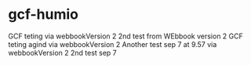 # gcf-humio

GCF teting via webbookVersion 2
2nd test from WEbbook version 2
GCF teting agind via webbookVersion 2
Another test sep 7 at 9.57 via webbookVersion 2
2nd test sep 7
